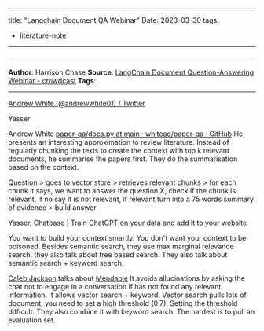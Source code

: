 
---
title:  "Langchain Document QA Webinar"
Date: 2023-03-30
tags: 
- literature-note 
---

```

```

***
**Author**: Harrison Chase
**Source**: [LangChain Document Question-Answering Webinar - crowdcast](https://www.crowdcast.io/c/rh66hcwivly0)
**Tags**: 
***


[Andrew White (@andrewwhite01) / Twitter](https://twitter.com/andrewwhite01)

Yasser


Andrew White [paper-qa/docs.py at main · whitead/paper-qa · GitHub](https://github.com/whitead/paper-qa/blob/main/paperqa/docs.py) He presents an interesting approximation to review literature. Instead of regularly chunking the texts to create the context with top k relevant documents, he summarise the papers first. They do the summarisation based on the context.

Question > goes to vector store > retrieves relevant chunks > for each chunk it says, we want to answer the question X, check if the chunk is relevant, if no say it is not relevant, if relevant turn into a 75 words summary of evidence > build answer

Yasser, [Chatbase | Train ChatGPT on your data and add it to your website](https://www.chatbase.co/)

You want to build your context smartly. You don't want your context to be poisoned. Besides semantic search, they use max marginal relevance search, they also talk about tree based search. They also talk about semantic search + keyword search. 

[Caleb Jackson](https://twitter.com/CalebPeffer) talks about [Mendable](https://www.mendable.ai/)
It avoids allucinations by asking the chat not to engage in a conversation if has not found any relevant information. It allows vector search + keyword. 
Vector search pulls lots of document, you need to set a high threshold (0.7). Setting the threshold difficult. They also combine it with keyword search. The hardest is to pull an evaluation set. 
